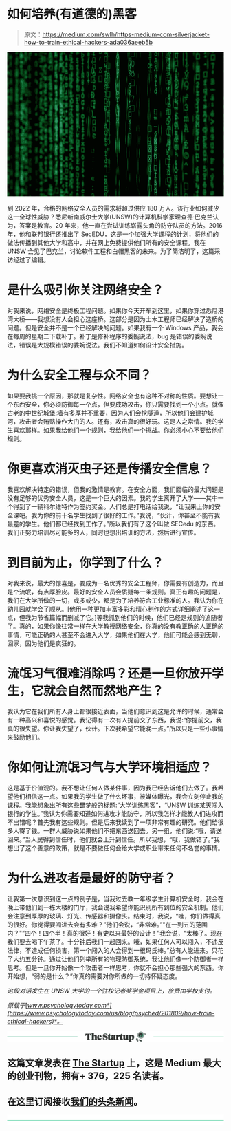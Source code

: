 # 如何培养(有道德的)黑客

> 原文：<https://medium.com/swlh/https-medium-com-silverjacket-how-to-train-ethical-hackers-ada036aeeb5b>

![](img/8aa1ed2d0bc49347503759885364f6a3.png)

到 2022 年，合格的网络安全人员的需求将超过供应 180 万人。该行业如何减少这一全球性威胁？悉尼新南威尔士大学(UNSW)的计算机科学家理查德·巴克兰认为，答案是教育。20 年来，他一直在尝试训练崭露头角的防守队员的方法。2016 年，他和联邦银行还推出了 SecEDU，这是一个加强大学课程的计划，将他们的做法传播到其他大学和高中，并在网上免费提供他们所有的安全课程。我在 UNSW 会见了巴克兰，讨论软件工程和白帽黑客的未来。为了简洁明了，这篇采访经过了编辑。

# **是什么吸引你关注网络安全？**

对我来说，网络安全是终极工程问题。如果你今天开车到这里，如果你穿过悉尼港湾大桥——我想没有人会担心这座桥。这部分是因为土木工程师已经解决了造桥的问题。但是安全并不是一个已经解决的问题。如果我有一个 Windows 产品，我会在每周的星期二下载补丁。补丁是修补程序的委婉说法，bug 是错误的委婉说法，错误是大规模错误的委婉说法。我们不知道如何设计安全措施。

# **为什么安全工程与众不同？**

如果要我挑一个原因，那就是复杂性。网络安全也有这种不对称的性质。要想让一个东西安全，你必须防御每一个点，但要成功攻击，你只需要找到一个小点。就像古老的中世纪城堡:墙有多厚并不重要，因为人们会挖隧道，所以他们会建护城河，攻击者会贿赂操作大门的人。还有，攻击真的很好玩。这是人之常情。我的学生喜欢那样。如果我给他们一个规则，我给他们一个挑战。你必须小心不要给他们规则。

# 你更喜欢消灭虫子还是传播安全信息？

我喜欢解决特定的错误，但我的激情是教育。在安全方面，我们面临的最大问题是没有足够的优秀安全人员，这是一个巨大的因素。我的学生离开了大学——其中一个得到了一辆科尔维特作为签约奖金。人们总是打电话给我说，“让我来上你的安全课吧。我为你的前十名学生找到了很好的工作。”我说，“伙计，你甚至不能有我最差的学生。他们都已经找到工作了。”所以我们有了这个叫做 SECedu 的东西。我们正努力培训尽可能多的人，同时也想出培训的方法，然后进行宣传。

# 到目前为止，你学到了什么？

对我来说，最大的惊喜是，要成为一名优秀的安全工程师，你需要有创造力，而且是个流氓，有点厚脸皮。最好的安全人员会质疑每一条规则。真正有趣的问题是，我们在大学所做的一切，或多或少，都是为了培养符合工业标准的人。我认为你在幼儿园就学会了顺从。[他用一种更加丰富多彩和精心制作的方式详细阐述了这一点，但我为节省篇幅而删减了它。]等我抓到他们的时候，他们已经是规则的追随者了。真的，如果你像往常一样在大学教授网络安全，你真的没有教正确的人正确的事情，可能正确的人甚至不会进入大学，如果他们在大学，他们可能会感到无聊，回家，因为他们是疯狂的。

# **流氓习气很难消除吗？还是一旦你放开学生，它就会自然而然地产生？**

我认为它在我们所有人身上都很接近表面，当他们意识到这是允许的时候，通常会有一种高兴和喜悦的感觉。我记得有一次有人提前交了东西，我说:“你提前交，我真的很失望。你让我失望了，伙计。下次我希望它能晚一点。”所以只是一些小事情来鼓励他们。

# **你如何让流氓习气与大学环境相适应？**

这是基于价值观的。我不想让任何人做某件事，因为我已经告诉他们去做了。我希望他们相信这一点。如果我的学生做了什么坏事，被媒体曝光，我会立刻停止我的课程。我能想象出所有这些噩梦般的标题:“大学训练黑客”，“UNSW 训练某天闯入银行的学生。”我认为你需要知道如何进攻才能防守，所以我怎样才能教人们进攻而不出错呢？首先我有这些规则。但是后来我读到了一项非常有趣的研究。他们给很多人寄了钱。一群人威胁说如果他们不把东西送回去。另一组，他们说:“哦，请送回来。”当人民得到信任时，他们就会上升到信任。所以我想，“哦，我做错了。”我想出了这个善意的政策，就是不要做任何会给大学或职业带来任何不名誉的事情。

# **为什么进攻者是最好的防守者？**

让我第一次意识到这一点的例子是，当我过去教一年级学生计算机安全时，我会在晚上带他们到一栋大楼的门厅，我会说我希望你能识别所有到位的安全机制。他们会注意到厚厚的玻璃、灯光、传感器和摄像头。结束时，我说，“哇，你们做得真的很好。你觉得要闯进去会有多难？”他们会说，“非常难。”"在一到五的范围内？"“四个！四个半！真的很好！有史以来最好的设计！”我会说，“太棒了。现在我们要去喝下午茶了。十分钟后我们一起回来。哦，如果任何人可以闯入，不违反法律，不造成任何损害，第一个闯入的人会得到一根玛氏棒。”总有人能进来。只花了大约五分钟。通过让他们列举所有的物理防御系统，我让他们像一个防御者一样思考。但是一旦你开始像一个攻击者一样思考，你就不会担心那些强大的东西。你开始想，“弱的是什么？”你真的需要对你所做的一切持怀疑态度。

*这段对话发生在 UNSW 大学的一个驻校记者奖学金项目上，旅费由学校支付。*

*原载于*[*www.psychologytoday.com*](https://www.psychologytoday.com/us/blog/psyched/201809/how-train-ethical-hackers)*。*

[![](img/308a8d84fb9b2fab43d66c117fcc4bb4.png)](https://medium.com/swlh)

## 这篇文章发表在 [The Startup](https://medium.com/swlh) 上，这是 Medium 最大的创业刊物，拥有+ 376，225 名读者。

## 在这里订阅接收[我们的头条新闻](http://growthsupply.com/the-startup-newsletter/)。

[![](img/b0164736ea17a63403e660de5dedf91a.png)](https://medium.com/swlh)